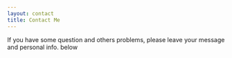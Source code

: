 ```yaml
---
layout: contact
title: Contact Me
---
```


If you have some question and others problems, please leave your message and personal info. below
